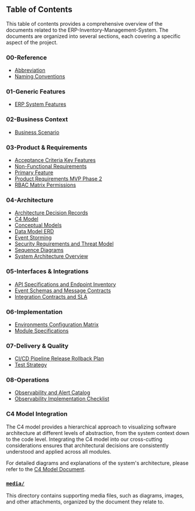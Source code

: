 ## Table of Contents

This table of contents provides a comprehensive overview of the documents related to the ERP-Inventory-Management-System. The documents are organized into several sections, each covering a specific aspect of the project.

### 00-Reference

- [Abbreviation](./00-Reference/Abbreviation.md)
- [Naming Conventions](./00-Reference/Naming%20Conventions)

### 01-Generic Features

- [ERP System Features](./01-Generic%20Features/erp_system_features.md)

### 02-Business Context

- [Business Scenario](./02-business%20Context/business_scenario.md)

### 03-Product & Requirements

- [Acceptance Criteria Key Features](./03-Product%20&%20Requirements/acceptance_criteria_key_features.md)
- [Non-Functional Requirements](./03-Product%20&%20Requirements/non_functional_requirements.md)
- [Primary Feature](./03-Product%20&%20Requirements/primary_feature.md)
- [Product Requirements MVP Phase 2](./03-Product%20&%20Requirements/product_requirements_mvp_phase2.md)
- [RBAC Matrix Permissions](./03-Product%20&%20Requirements/rbac_matrix_permissions.md)

### 04-Architecture

- [Architecture Decision Records](./04-Architecture/architecture_decision_records.md)
- [C4 Model](./04-Architecture/C4_model.md)
- [Conceptual Models](./04-Architecture/conceptual_models.md)
- [Data Model ERD](./04-Architecture/data_model_erd.md)
- [Event Storming](./04-Architecture/event_storming.md)
- [Security Requirements and Threat Model](./04-Architecture/security_requirements_and_threat_model.md)
- [Sequence Diagrams](./04-Architecture/sequence_diagrams.md)
- [System Architecture Overview](./04-Architecture/system_architecture_overview.md)

### 05-Interfaces & Integrations

- [API Specifications and Endpoint Inventory](./05-Interfaces%20&%20Integrations/api_specifications_and_endpoint_inventory.md)
- [Event Schemas and Message Contracts](./05-Interfaces%20&%20Integrations/event_schemas_and_message_contracts.md)
- [Integration Contracts and SLA](./05-Interfaces%20&%20Integrations/integration_contracts_and_sla.md)

### 06-Implementation

- [Environments Configuration Matrix](./06-Implementation/environments_configuration_matrix.md)
- [Module Specifications](./06-Implementation/module_specifications)

### 07-Delivery & Quality

- [CI/CD Pipeline Release Rollback Plan](./07-Delivery%20&%20Quality/ci_cd_pipeline_release_rollback_plan.md)
- [Test Strategy](./07-Delivery%20&%20Quality/test_strategy.md)

### 08-Operations

- [Observability and Alert Catalog](./08-Operations/observability_and_alert_catalog.md)
- [Observability Implementation Checklist](./08-Operations/observability_implementation_checklist.md)

### C4 Model Integration

The C4 model provides a hierarchical approach to visualizing software architecture at different levels of abstraction, from the system context down to the code level. Integrating the C4 model into our cross-cutting considerations ensures that architectural decisions are consistently understood and applied across all modules.

For detailed diagrams and explanations of the system's architecture, please refer to the [C4 Model Document](./04-Architecture/C4_model.md).

### [`media/`](./media/)

This directory contains supporting media files, such as diagrams, images, and other attachments, organized by the document they relate to.
